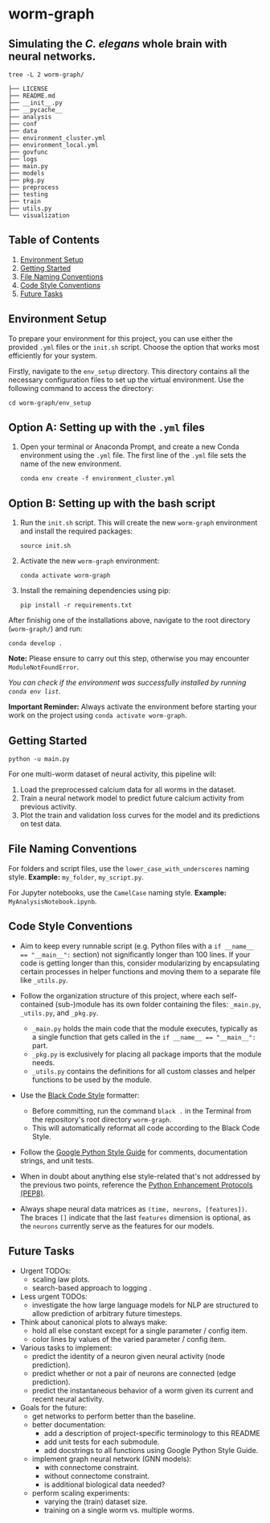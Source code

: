 # worm-graph
## Simulating the _C. elegans_ whole brain with neural networks.

`tree -L 2 worm-graph/`
```
├── LICENSE
├── README.md
├── __init__.py
├── __pycache__
├── analysis
├── conf
├── data
├── environment_cluster.yml
├── environment_local.yml
├── govfunc
├── logs
├── main.py
├── models
├── pkg.py
├── preprocess
├── testing
├── train
├── utils.py
└── visualization
```
## Table of Contents
1. [Environment Setup](#environment-setup)
2. [Getting Started](#getting-started)
3. [File Naming Conventions](#file-naming-conventions)
4. [Code Style Conventions](#code-style-conventions)
5. [Future Tasks](#future-tasks)

## Environment Setup

To prepare your environment for this project, you can use either the provided `.yml` files or the `init.sh` script. Choose the option that works most efficiently for your system.

Firstly, navigate to the `env_setup` directory. This directory contains all the necessary configuration files to set up the virtual environment. Use the following command to access the directory:

```
cd worm-graph/env_setup
```

## Option A: Setting up with the `.yml` files

1. Open your terminal or Anaconda Prompt, and create a new Conda environment using the `.yml` file. The first line of the `.yml` file sets the name of the new environment.

    ```
    conda env create -f environment_cluster.yml
    ```


## Option B: Setting up with the bash script

1. Run the `init.sh` script. This will create the new `worm-graph` environment and install the required packages:

    ```
    source init.sh
    ```

2. Activate the new `worm-graph` environment:

    ```
    conda activate worm-graph
    ```

3. Install the remaining dependencies using pip:

    ```
    pip install -r requirements.txt
    ```

After finishig one of the installations above, navigate to the root directory (`worm-graph/`) and run:

    conda develop .

**Note:** Please ensure to carry out this step, otherwise you may encounter `ModuleNotFoundError`.

*You can check if the environment was successfully installed by running `conda env list`.*

**Important Reminder:** Always activate the environment before starting your work on the project using `conda activate worm-graph`.

## Getting Started

`python -u main.py`

For one multi-worm dataset of neural activity, this pipeline will:
1. Load the preprocessed calcium data for all worms in the dataset.
2. Train a neural network model to predict future calcium activity from previous activity.
3. Plot the train and validation loss curves for the model and its predictions on test data.

## File Naming Conventions

For folders and script files, use the `lower_case_with_underscores` naming style.
**Example:** `my_folder`, `my_script.py`.

For Jupyter notebooks, use the `CamelCase` naming style.
**Example:** `MyAnalysisNotebook.ipynb`.

## Code Style Conventions

- Aim to keep every runnable script (e.g. Python files with a `if __name__ == "__main__":` section) not significantly longer than 100 lines. If your code is getting longer than this, consider modularizing by encapsulating certain processes in helper functions and moving them to a separate file like `_utils.py`.

- Follow the organization structure of this project, where each self-contained (sub-)module has its own folder containing the files: `_main.py`, `_utils.py`, and `_pkg.py`.
  - `_main.py` holds the main code that the module executes, typically as a single function that gets called in the `if __name__ == "__main__":` part.
  - `_pkg.py` is exclusively for placing all package imports that the module needs.
  - `_utils.py` contains the definitions for all custom classes and helper functions to be used by the module.

- Use the [Black Code Style](https://github.com/psf/black) formatter:
  - Before committing, run the command `black .` in the Terminal from the repository's root directory `worm-graph`.
  - This will automatically reformat all code according to the Black Code Style.

- Follow the [Google Python Style Guide](https://google.github.io/styleguide/pyguide.html) for comments, documentation strings, and unit tests.

- When in doubt about anything else style-related that's not addressed by the previous two points, reference the [Python Enhancement Protocols (PEP8)](https://peps.python.org/pep-0008/).

- Always shape neural data matrices as `(time, neurons, [features])`. The braces `[]` indicate that the last `features` dimension is optional, as the `neurons` currently serve as the features for our models.

<!-- [![Code style: black](https://img.shields.io/badge/code%20style-black-000000.svg)](https://github.com/psf/black) -->

## Future Tasks

- Urgent TODOs: 
   - scaling law plots.
   - search-based approach to logging .
- Less urgent TODOs: 
   - investigate the how large language models for NLP are structured to allow prediction of arbitrary future timesteps.
- Think about canonical plots to always make:
   - hold all else constant except for a single parameter / config item.
   - color lines by values of the varied parameter / config item.
- Various tasks to implement:
   - predict the identity of a neuron given neural activity (node prediction).
   - predict whether or not a pair of neurons are connected (edge prediction). 
   - predict the instantaneous behavior of a worm given its current and recent neural activity.
- Goals for the future:
   - get networks to perform better than the baseline.
   - better documentation:
      - add a description of project-specific terminology to this README
      - add unit tests for each submodule.
      - add docstrings to all functions using Google Python Style Guide.
   - implement graph neural network (GNN models):
      - with connectome constraint.
      - without connectome constraint.
      - is additional biological data needed?
   - perform scaling experiments:
      - varying the (train) dataset size.
      - training on a single worm vs. multiple worms.
